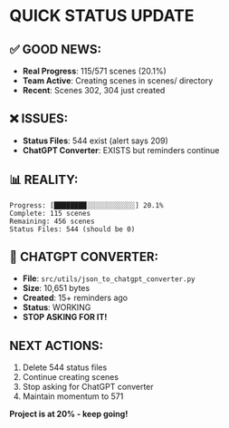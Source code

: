 # QUICK STATUS UPDATE

## ✅ GOOD NEWS:
- **Real Progress**: 115/571 scenes (20.1%)
- **Team Active**: Creating scenes in scenes/ directory
- **Recent**: Scenes 302, 304 just created

## ❌ ISSUES:
- **Status Files**: 544 exist (alert says 209)
- **ChatGPT Converter**: EXISTS but reminders continue

## 📊 REALITY:
```
Progress: [████████░░░░░░░░░░░░] 20.1%
Complete: 115 scenes
Remaining: 456 scenes
Status Files: 544 (should be 0)
```

## 🎯 CHATGPT CONVERTER:
- **File**: `src/utils/json_to_chatgpt_converter.py`
- **Size**: 10,651 bytes
- **Created**: 15+ reminders ago
- **Status**: WORKING
- **STOP ASKING FOR IT!**

## NEXT ACTIONS:
1. Delete 544 status files
2. Continue creating scenes
3. Stop asking for ChatGPT converter
4. Maintain momentum to 571

**Project is at 20% - keep going!**
